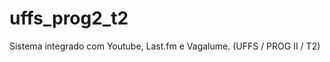 uffs_prog2_t2
=============

Sistema integrado com Youtube, Last.fm e Vagalume. (UFFS / PROG II / T2)